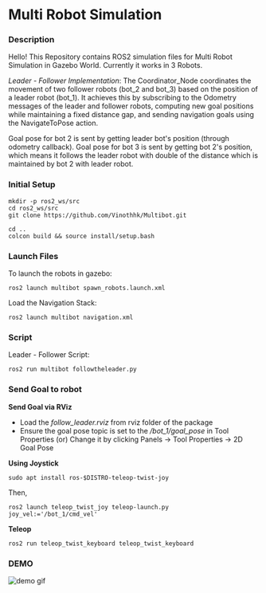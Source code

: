 # Multi Robot Simulation
### Description
Hello! This Repository contains ROS2 simulation files for Multi Robot Simulation in Gazebo World. Currently it works in 3 Robots.

*Leader - Follower Implementation*: The Coordinator_Node coordinates the movement of two follower robots (bot_2 and bot_3) based on the position of a leader robot (bot_1). It achieves this by subscribing to the Odometry messages of the leader and follower robots, computing new goal positions while maintaining a fixed distance gap, and sending navigation goals using the NavigateToPose action.

Goal pose for bot 2 is sent by getting leader bot's position (through odometry callback).
Goal pose for bot 3 is sent by getting bot 2's position, which means it follows the leader robot with double of the distance which is maintained by bot 2 with leader robot.

### Initial Setup
```
mkdir -p ros2_ws/src
cd ros2_ws/src
git clone https://github.com/Vinothhk/Multibot.git

cd ..
colcon build && source install/setup.bash
```

### Launch Files
To launch the robots in gazebo:
```
ros2 launch multibot spawn_robots.launch.xml
```
Load the Navigation Stack:
```
ros2 launch multibot navigation.xml
```
### Script
Leader - Follower Script:
```
ros2 run multibot followtheleader.py
```

### Send Goal to robot

**Send Goal via RViz**

- Load the *follow_leader.rviz* from rviz folder of the package
- Ensure the goal pose topic is set to the */bot_1/goal_pose* in Tool Properties (or) Change it by clicking Panels -> Tool Properties -> 2D Goal Pose

**Using Joystick**
```
sudo apt install ros-$DISTRO-teleop-twist-joy
```
Then,
```
ros2 launch teleop_twist_joy teleop-launch.py joy_vel:='/bot_1/cmd_vel'
```

**Teleop**
```
ros2 run teleop_twist_keyboard teleop_twist_keyboard
```

### DEMO
![demo gif](img/leader_follower.gif)
